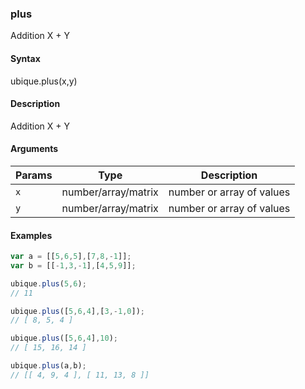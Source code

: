 ### plus

Addition X + Y


#### Syntax

ubique.plus(x,y)


#### Description

Addition X + Y  



#### Arguments

|Params|Type|Description
|---------|----|-----------
|`x` | number/array/matrix | number or array of values
|`y` | number/array/matrix | number or array of values


#### Examples

```js
var a = [[5,6,5],[7,8,-1]];
var b = [[-1,3,-1],[4,5,9]];

ubique.plus(5,6);
// 11

ubique.plus([5,6,4],[3,-1,0]);
// [ 8, 5, 4 ]

ubique.plus([5,6,4],10);
// [ 15, 16, 14 ]

ubique.plus(a,b);
// [[ 4, 9, 4 ], [ 11, 13, 8 ]]
```

